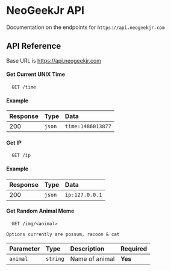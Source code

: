
# NeoGeekJr API

Documentation on the endpoints for `https://api.neogeekjr.com`

## API Reference
Base URL is https://api.neogeekjr.com

#### Get Current UNIX Time

```https
  GET /time
```
#### Example
| Response | Type | Data | 
| :-------- | :------- | :------------------------- |
| 200 | `json` | `time:1486013877`

#### Get IP

```https
  GET /ip
```
#### Example
| Response | Type | Data | 
| :-------- | :------- | :------------------------- |
| 200 | `json` | `ip:127.0.0.1`

#### Get Random Animal Meme

```http
  GET /img/<animal>
```
`Options currently are possum, racoon & cat`

| Parameter | Type     | Description                       | Required |
| :-------- | :------- |:------- |  :-------------------------------- |
| `animal`      | `string` | Name of animal | **Yes**

